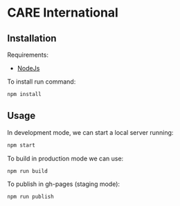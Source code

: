 # CARE International

## Installation

Requirements:

* [NodeJs](https://nodejs.org/es/download/)

To install run command:

```bash
npm install
```

## Usage

In development mode, we can start a local server running:

```bash
npm start
```

To build in production mode we can use:

```bash
npm run build
```

To publish in gh-pages (staging mode):

```bash
npm run publish
```
